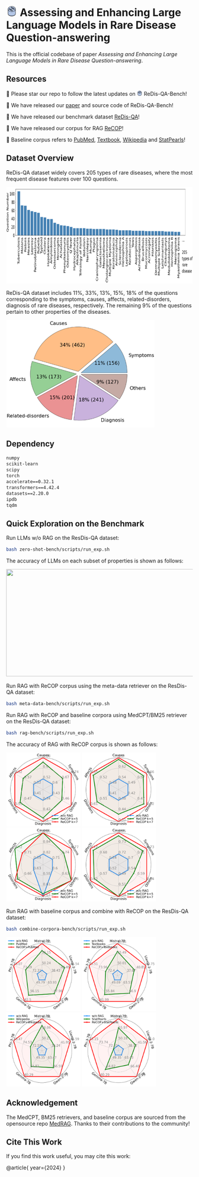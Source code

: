 # <img width="30" height="30" src="./figures/logo.png"> Assessing and Enhancing Large Language Models in Rare Disease Question-answering


This is the official codebase of paper _Assessing and Enhancing Large Language Models in Rare Disease Question-answering_.


## Resources
:star2: Please star our repo to follow the latest updates on <img width="15" height="15" src="./figures/logo.png"> ReDis-QA-Bench!

:mega: We have released our [paper]() and source code of ReDis-QA-Bench!

:orange_book: We have released our benchmark dataset [ReDis-QA](https://huggingface.co/datasets/guan-wang/ReDis-QA)!

:closed_book: We have released our corpus for RAG [ReCOP](https://huggingface.co/datasets/guan-wang/ReCOP)!

:blue_book: Baseline corpus refers to [PubMed](https://huggingface.co/datasets/MedRAG/pubmed), [Textbook](https://huggingface.co/datasets/MedRAG/textbooks), [Wikipedia](https://huggingface.co/datasets/MedRAG/wikipedia) and [StatPearls](https://huggingface.co/datasets/MedRAG/statpearls)!



## Dataset Overview

ReDis-QA dataset widely covers 205 types of rare diseases, where the most frequent disease features over 100 questions.

<img width="900" height="260" src="./figures/disease_freq.png">

ReDis-QA dataset includes 11\%, 33\%, 13\%, 15\%, 18\% of the questions corresponding to the symptoms, causes, affects, related-disorders, diagnosis of rare diseases, respectively. 
The remaining 9\% of the questions pertain to other properties of the diseases.

<img width="400" height="290" src="./figures/theme_ratio.png">


## Dependency
```
numpy
scikit-learn
scipy
torch
accelerate==0.32.1
transformers==4.42.4
datasets==2.20.0
ipdb
tqdm
```

## Quick Exploration on the Benchmark

Run LLMs w/o RAG on the ResDis-QA dataset:
```bash
bash zero-shot-bench/scripts/run_exp.sh
```

The accuracy of LLMs on each subset of properties is shown as follows:

<img width="600" height="290" src="https://github.com/guanchuwang/redis-bench/blob/main/figures/llm_results.png">

Run RAG with ReCOP corpus using the meta-data retriever on the ResDis-QA dataset:
```bash
bash meta-data-bench/scripts/run_exp.sh
```

Run RAG with ReCOP and baseline corpora using MedCPT/BM25 retriever on the ResDis-QA dataset:
```bash
bash rag-bench/scripts/run_exp.sh
```

The accuracy of RAG with ReCOP corpus is shown as follows:

<img width="200" height="200" src="./figures/radar_Mistral-7B-v0.2.png">&nbsp;<img width="200" height="200" src="./figures/radar_Gemma-1.1-7B.png">&nbsp;<img width="200" height="200" src="./figures/radar_Phi-3-7B.png">&nbsp;<img width="200" height="200" src="./figures/radar_Qwen-2-7B.png">

Run RAG with baseline corpus and combine with ReCOP on the ResDis-QA dataset:
```bash
bash combine-corpora-bench/scripts/run_exp.sh
```

<img width="200" height="200" src="./figures/radar_PubMed.png">&nbsp;<img width="200" height="200" src="./figures/radar_Textbooks.png">&nbsp;<img width="200" height="200" src="./figures/radar_Wikipedia.png">&nbsp;<img width="200" height="200" src="./figures/radar_StatPearls.png">

## Acknowledgement

The MedCPT, BM25 retrievers, and baseline corpus are sourced from the opensource repo [MedRAG](https://github.com/Teddy-XiongGZ/MedRAG). 
Thanks to their contributions to the community!

## Cite This Work

If you find this work useful, you may cite this work:

@article{
    year={2024}
}